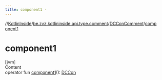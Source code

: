```yaml
---
title: component1 -
---
```

//[KotlinInside](../../index.md)/[be.zvz.kotlininside.api.type.comment](../index.md)/[DCConComment](index.md)/[component1](component1.md)



# component1  
[jvm]  
Content  
operator fun [component1](component1.md)(): [DCCon](../../be.zvz.kotlininside.api.type/-d-c-con/index.md)  



